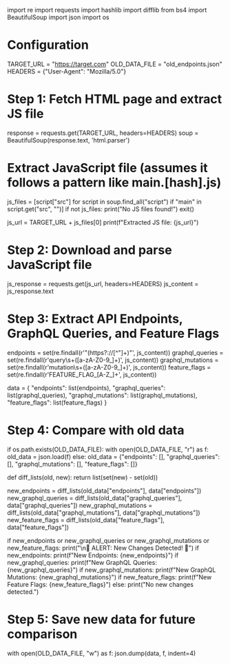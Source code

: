 
import re
import requests
import hashlib
import difflib
from bs4 import BeautifulSoup
import json
import os

# Configuration
TARGET_URL = "https://target.com"
OLD_DATA_FILE = "old_endpoints.json"
HEADERS = {"User-Agent": "Mozilla/5.0"}

# Step 1: Fetch HTML page and extract JS file
response = requests.get(TARGET_URL, headers=HEADERS)
soup = BeautifulSoup(response.text, 'html.parser')

# Extract JavaScript file (assumes it follows a pattern like main.[hash].js)
js_files = [script["src"] for script in soup.find_all("script") if "main" in script.get("src", "")]
if not js_files:
    print("No JS files found!")
    exit()

js_url = TARGET_URL + js_files[0]
print(f"Extracted JS file: {js_url}")

# Step 2: Download and parse JavaScript file
js_response = requests.get(js_url, headers=HEADERS)
js_content = js_response.text

# Step 3: Extract API Endpoints, GraphQL Queries, and Feature Flags
endpoints = set(re.findall(r'"(https?://[^"]+)"', js_content))
graphql_queries = set(re.findall(r'query\s+([a-zA-Z0-9_]+)', js_content))
graphql_mutations = set(re.findall(r'mutation\s+([a-zA-Z0-9_]+)', js_content))
feature_flags = set(re.findall(r'FEATURE_FLAG_[A-Z_]+', js_content))

data = {
    "endpoints": list(endpoints),
    "graphql_queries": list(graphql_queries),
    "graphql_mutations": list(graphql_mutations),
    "feature_flags": list(feature_flags)
}

# Step 4: Compare with old data
if os.path.exists(OLD_DATA_FILE):
    with open(OLD_DATA_FILE, "r") as f:
        old_data = json.load(f)
else:
    old_data = {"endpoints": [], "graphql_queries": [], "graphql_mutations": [], "feature_flags": []}

def diff_lists(old, new):
    return list(set(new) - set(old))

new_endpoints = diff_lists(old_data["endpoints"], data["endpoints"])
new_graphql_queries = diff_lists(old_data["graphql_queries"], data["graphql_queries"])
new_graphql_mutations = diff_lists(old_data["graphql_mutations"], data["graphql_mutations"])
new_feature_flags = diff_lists(old_data["feature_flags"], data["feature_flags"])

if new_endpoints or new_graphql_queries or new_graphql_mutations or new_feature_flags:
    print("\n🔔 ALERT: New Changes Detected! 🔔")
    if new_endpoints:
        print(f"New Endpoints: {new_endpoints}")
    if new_graphql_queries:
        print(f"New GraphQL Queries: {new_graphql_queries}")
    if new_graphql_mutations:
        print(f"New GraphQL Mutations: {new_graphql_mutations}")
    if new_feature_flags:
        print(f"New Feature Flags: {new_feature_flags}")
else:
    print("No new changes detected.")

# Step 5: Save new data for future comparison
with open(OLD_DATA_FILE, "w") as f:
    json.dump(data, f, indent=4)

